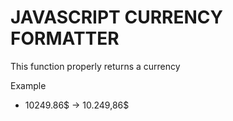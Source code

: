 # JAVASCRIPT CURRENCY FORMATTER

This function properly returns a currency

Example

- 10249.86$ -> 10.249,86$
